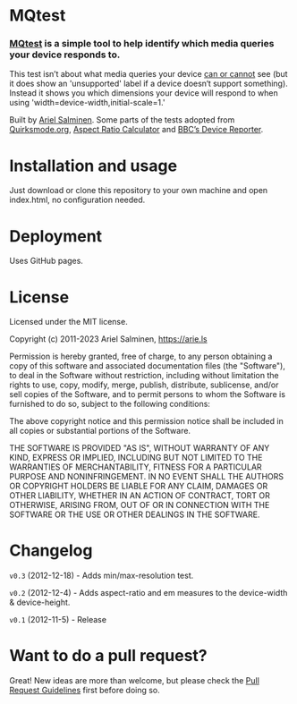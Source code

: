 # MQtest

### [MQtest](https://arielsalminen.github.io/mqtest/) is a simple tool to help identify which media queries your device responds to.

This test isn’t about what media queries your device [can or cannot](http://www.jordanm.co.uk/palmreader) see (but it does show an 'unsupported' label if a device doesn‘t support something). Instead it shows you which dimensions your device will respond to when using 'width=device-width,initial-scale=1.'

Built by [Ariel Salminen](https://arie.ls). Some parts of the tests adopted from [Quirksmode.org](http://www.quirksmode.org/m/tests/widthtest_vpdevice.html), [Aspect Ratio Calculator](http://andrew.hedges.name/experiments/aspect_ratio/) and [BBC’s Device Reporter](http://bbc-news-prototypes.heroku.com/reporter/index.html).


Installation and usage
======

Just download or clone this repository to your own machine and open index.html, no configuration needed.


Deployment
======

Uses GitHub pages.

License
======

Licensed under the MIT license.

Copyright (c) 2011-2023 Ariel Salminen, https://arie.ls

Permission is hereby granted, free of charge, to any person obtaining a copy of this software and associated documentation files (the "Software"), to deal in the Software without restriction, including without limitation the rights to use, copy, modify, merge, publish, distribute, sublicense, and/or sell copies of the Software, and to permit persons to whom the Software is furnished to do so, subject to the following conditions:

The above copyright notice and this permission notice shall be included in all copies or substantial portions of the Software.

THE SOFTWARE IS PROVIDED "AS IS", WITHOUT WARRANTY OF ANY KIND, EXPRESS OR IMPLIED, INCLUDING BUT NOT LIMITED TO THE WARRANTIES OF MERCHANTABILITY, FITNESS FOR A PARTICULAR PURPOSE AND NONINFRINGEMENT. IN NO EVENT SHALL THE AUTHORS OR COPYRIGHT HOLDERS BE LIABLE FOR ANY CLAIM, DAMAGES OR OTHER LIABILITY, WHETHER IN AN ACTION OF CONTRACT, TORT OR OTHERWISE, ARISING FROM, OUT OF OR IN CONNECTION WITH THE SOFTWARE OR THE USE OR OTHER DEALINGS IN THE SOFTWARE.


Changelog
======

`v0.3` (2012-12-18) - Adds min/max-resolution test.

`v0.2` (2012-12-4) - Adds aspect-ratio and em measures to the device-width & device-height.

`v0.1` (2012-11-5) - Release


Want to do a pull request?
======

Great! New ideas are more than welcome, but please check the [Pull Request Guidelines](https://github.com/arielsalminen/mqtest/wiki/Pull-Request-Guidelines) first before doing so.
